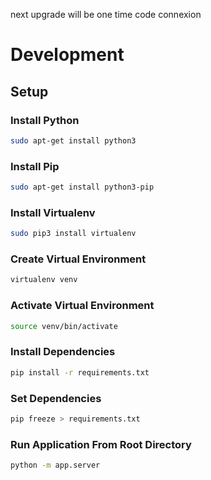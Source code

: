 next upgrade will be one time code connexion

# Development

## Setup

### Install Python

```bash
sudo apt-get install python3
```

### Install Pip

```bash
sudo apt-get install python3-pip
```

### Install Virtualenv

```bash
sudo pip3 install virtualenv
```

### Create Virtual Environment

```bash
virtualenv venv
```

### Activate Virtual Environment

```bash
source venv/bin/activate
```

### Install Dependencies

```bash
pip install -r requirements.txt
```

### Set Dependencies

```bash
pip freeze > requirements.txt
```

### Run Application From Root Directory

```bash
python -m app.server
```
